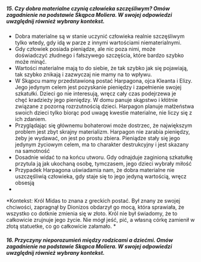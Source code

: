 ##### 15. Czy dobra materialne czynią człowieka szczęśliwym? Omów zagadnienie na podstawie Skąpca Moliera. W swojej odpowiedzi uwzględnij również wybrany kontekst.

- Dobra materialne są w stanie uczynić człowieka realnie szczęśliwym tylko wtedy, gdy idą w parze z innymi wartościami niematerialnymi. 
- Gdy człowiek posiada pieniądze, ale nic poza nimi, może doświadczyć złudnego i fałszywego szczęścia, które bardzo szybko może minąć.
- Wartości materialne mają to do siebie, że tak szybko jak się pojawiają, tak szybko znikają i zazwyczaj nie mamy na to wpływu.
- W Skąpcu mamy przedstawioną postać Harpagona, ojca Kleanta i Elizy. Jego jedynym celem jest pozyskanie pieniędzy i zapełnienie swojej szkatułki. Dzieci go nie interesują, wręcz cały czas podejrzewa je chęć kradzieży jego pieniędzy. W domu panuje skąpstwo i kłótnie związane z pozorną rozrzutnością dzieci. Harpagon planuje małżeństwa swoich dzieci tylko biorąc pod uwagę kwestie materialne, nie liczy się z ich zdaniem. 
- Przyglądając się głównemu bohaterowi może dostrzec, że największym problem jest zbyt skrajny materializm. Harpagon nie zarabia pieniędzy, żeby je wydawać, on jest po prostu zbiera. Pieniądze stały się jego jedynym życiowym celem, ma to charakter destrukcyjny i jest skazany na samotność
- Dosadnie widać to na końcu utworu. Gdy odnajduje zaginioną szkatułkę przytula ją jak ukochaną osobę, tymczasem, jego dzieci wybrały miłość 
- Przypadek Harpagona uświadamia nam, że dobra materialne nie uszczęśliwią człowieka, gdy staje się to jego jedyną wartością, wręcz obsesją
- 
*Kontekst: Król Midas to znana z greckich postać. Był znany ze swojej chciwości, zapragnął by Dionizos obdarzył go mocą, która sprawiała, że wszystko co dotknie zmienia się w złoto. Król nie był świadomy, że to całkowicie zrujnuje jego życie. Nie mógł jeść, pić, a własną córkę zamienił w złotą statuetke, co go całkowicie załamało. *

##### 16. Przyczyny nieporozumień między rodzicami a dziećmi. Omów zagadnienie na podstawie Skąpca Moliera. W swojej odpowiedzi uwzględnij również wybrany kontekst.